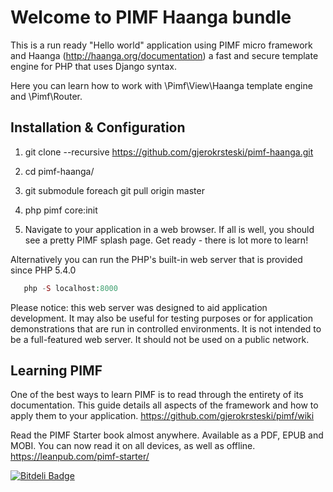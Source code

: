 Welcome to PIMF Haanga bundle
==============================
This is a run ready "Hello world" application using PIMF micro framework and Haanga (http://haanga.org/documentation)
a fast and secure template engine for PHP that uses Django syntax.

Here you can learn how to work with \Pimf\View\Haanga template engine and \Pimf\Router.

Installation & Configuration
----------------------------

1. git clone --recursive https://github.com/gjerokrsteski/pimf-haanga.git

2. cd pimf-haanga/

3. git submodule foreach git pull origin master

4. php pimf core:init

5. Navigate to your application in a web browser. If all is well, you should see a pretty PIMF splash page. Get ready - there is lot more to learn!

Alternatively you can run the PHP's built-in web server that is provided since PHP 5.4.0
   
```php   
   php -S localhost:8000
```

Please notice: this web server was designed to aid application development. It may also be useful for testing purposes or for 
application demonstrations that are run in controlled environments. It is not intended to be a full-featured web server. 
It should not be used on a public network.

Learning PIMF
-------------
One of the best ways to learn PIMF is to read through the entirety of its documentation. This guide details all aspects of the framework and how to apply them to your application. https://github.com/gjerokrsteski/pimf/wiki

Read the PIMF Starter book almost anywhere. Available as a PDF, EPUB and MOBI. You can now read it on all devices, as well as offline. https://leanpub.com/pimf-starter/



[![Bitdeli Badge](https://d2weczhvl823v0.cloudfront.net/gjerokrsteski/pimf-haanga/trend.png)](https://bitdeli.com/free "Bitdeli Badge")

